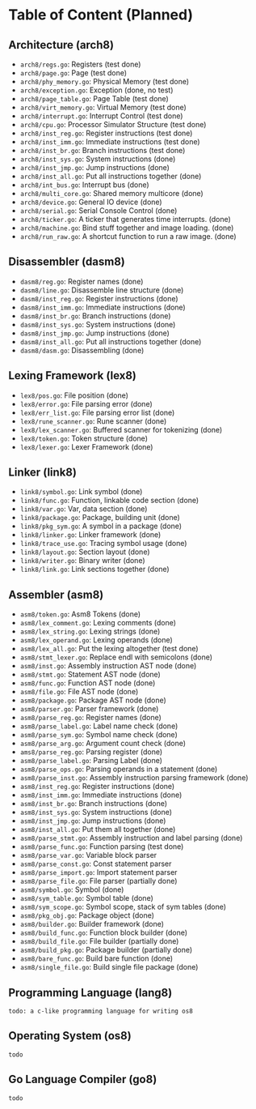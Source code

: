 # Table of Content (Planned)

## Architecture (arch8)

- `arch8/regs.go`: Registers (test done)
- `arch8/page.go`: Page (test done)
- `arch8/phy_memory.go`: Physical Memory (test done)
- `arch8/exception.go`: Exception (done, no test)
- `arch8/page_table.go`: Page Table (test done)
- `arch8/virt_memory.go`: Virtual Memory (test done)
- `arch8/interrupt.go`: Interrupt Control (test done)
- `arch8/cpu.go`: Processor Simulator Structure (test done)
- `arch8/inst_reg.go`: Register instructions (test done)
- `arch8/inst_imm.go`: Immediate instructions (test done)
- `arch8/inst_br.go`: Branch instructions (test done)
- `arch8/inst_sys.go`: System instructions (done)
- `arch8/inst_jmp.go`: Jump instructions (done)
- `arch8/inst_all.go`: Put all instructions together (done)
- `arch8/int_bus.go`: Interrupt bus (done)
- `arch8/multi_core.go`: Shared memory multicore (done)
- `arch8/device.go`: General IO device (done)
- `arch8/serial.go`: Serial Console Control (done)
- `arch8/ticker.go`: A ticker that generates time interrupts. (done)
- `arch8/machine.go`: Bind stuff together and image loading. (done)
- `arch8/run_raw.go`: A shortcut function to run a raw image. (done)

## Disassembler (dasm8)

- `dasm8/reg.go`: Register names (done)
- `dasm8/line.go`: Disassemble line structure (done)
- `dasm8/inst_reg.go`: Register instructions (done)
- `dasm8/inst_imm.go`: Immediate instructions (done)
- `dasm8/inst_br.go`: Branch instructions (done)
- `dasm8/inst_sys.go`: System instructions (done)
- `dasm8/inst_jmp.go`: Jump instructions (done)
- `dasm8/inst_all.go`: Put all instructions together (done)
- `dasm8/dasm.go`: Disassembling (done)

## Lexing Framework (lex8)

- `lex8/pos.go`: File position (done)
- `lex8/error.go`: File parsing error (done)
- `lex8/err_list.go`: File parsing error list (done)
- `lex8/rune_scanner.go`: Rune scanner (done)
- `lex8/lex_scanner.go`: Buffered scanner for tokenizing (done)
- `lex8/token.go`: Token structure (done)
- `lex8/lexer.go`: Lexer Framework (done)

## Linker (link8)

- `link8/symbol.go`: Link symbol (done)
- `link8/func.go`: Function, linkable code section (done)
- `link8/var.go`: Var, data section (done)
- `link8/package.go`: Package, building unit (done)
- `link8/pkg_sym.go`: A symbol in a package (done)
- `link8/linker.go`: Linker framework (done)
- `link8/trace_use.go`: Tracing symbol usage (done)
- `link8/layout.go`: Section layout (done)
- `link8/writer.go`: Binary writer (done)
- `link8/link.go`: Link sections together (done)

## Assembler (asm8)

- `asm8/token.go`: Asm8 Tokens (done)
- `asm8/lex_comment.go`: Lexing comments (done)
- `asm8/lex_string.go`: Lexing strings (done)
- `asm8/lex_operand.go`: Lexing operands (done)
- `asm8/lex_all.go`: Put the lexing altogether (test done)
- `asm8/stmt_lexer.go`: Replace endl with semicolons (done)
- `asm8/inst.go`: Assembly instruction AST node (done)
- `asm8/stmt.go`: Statement AST node (done)
- `asm8/func.go`: Function AST node (done)
- `asm8/file.go`: File AST node (done)
- `asm8/package.go`: Package AST node (done)
- `asm8/parser.go`: Parser framework (done)
- `asm8/parse_reg.go`: Register names (done)
- `asm8/parse_label.go`: Label name check (done)
- `asm8/parse_sym.go`: Symbol name check (done)
- `asm8/parse_arg.go`: Argument count check (done)
- `ams8/parse_reg.go`: Parsing register (done)
- `asm8/parse_label.go`: Parsing Label (done)
- `asm8/parse_ops.go`: Parsing operands in a statement (done)
- `asm8/parse_inst.go`: Assembly instruction parsing framework (done)
- `asm8/inst_reg.go`: Register instructions (done)
- `asm8/inst_imm.go`: Immediate instructions (done)
- `asm8/inst_br.go`: Branch instructions (done)
- `asm8/inst_sys.go`: System instructions (done)
- `asm8/inst_jmp.go`: Jump instructions (done)
- `asm8/inst_all.go`: Put them all together (done)
- `asm8/parse_stmt.go`: Assembly instruction and label parsing (done)
- `asm8/parse_func.go`: Function parsing (test done)
- `asm8/parse_var.go`: Variable block parser
- `asm8/parse_const.go`: Const statement parser
- `asm8/parse_import.go`: Import statement parser
- `asm8/parse_file.go`: File parser (partially done)
- `asm8/symbol.go`: Symbol (done)
- `asm8/sym_table.go`: Symbol table (done)
- `asm8/sym_scope.go`: Symbol scope, stack of sym tables (done)
- `asm8/pkg_obj.go`: Package object (done)
- `asm8/builder.go`: Builder framework (done)
- `asm8/build_func.go`: Function block builder (done)
- `asm8/build_file.go`: File builder (partially done)
- `asm8/build_pkg.go`: Package builder (partially done)
- `asm8/bare_func.go`: Build bare function (done)
- `asm8/single_file.go`: Build single file package (done)

## Programming Language (lang8)

`todo: a c-like programming language for writing os8`

## Operating System (os8)

`todo`

## Go Language Compiler (go8)

`todo`

